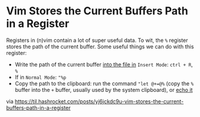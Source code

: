 # Vim Stores the Current Buffers Path in a Register

Registers in (n)vim contain a lot of super useful data. To wit, the `%`
register stores the path of the current buffer. Some useful things we can do
with this register:

* Write the path of the current buffer [into the file
in](https://til.hashrocket.com/posts/be69ff94b2-paste-a-register-from-insert-mode)
`Insert Mode`: `ctrl + R`, `%`
* If in `Normal Mode`: `"%p`
* Copy the path to the clipboard: run the command `"let @+=@%` (copy the `%`
buffer into the `+` buffer, usually used by the system clipboard), or [echo
it](https://til.hashrocket.com/posts/bm2kh55onn-get-the-path-to-the-current-buffer-in-vim)

via https://til.hashrocket.com/posts/yj6jckdc9u-vim-stores-the-current-buffers-path-in-a-register
